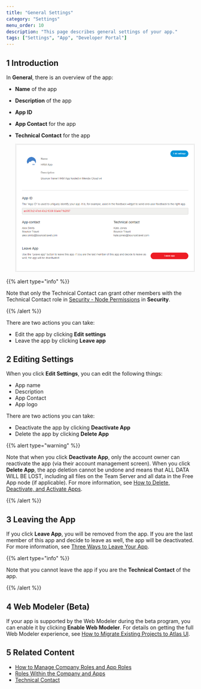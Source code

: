 ```yaml
---
title: "General Settings"
category: "Settings"
menu_order: 10
description: "This page describes general settings of your app."
tags: ["Settings", "App", "Developer Portal"]
---
```


## 1 Introduction

In **General**, there is an overview of the app:

* **Name** of the app
* **Description** of the app
* **App ID**
* **App Contact** for the app
* **Technical Contact** for the app

    ![](attachments/general.png)

{{% alert type="info" %}}

Note that only the Technical Contact can grant other members with the Technical Contact role in [Security - Node Permissions](/developerportal/settings/node-permissions) in **Security**.

{{% /alert %}}

There are two actions you can take:

* Edit the app by clicking **Edit settings**
* Leave the app by clicking **Leave app**

## 2 Editing Settings

When you click **Edit Settings**, you can edit the following things:

* App name
* Description
* App Contact
* App logo

There are two actions you can take:

* Deactivate the app by clicking **Deactivate App**
* Delete the app by clicking **Delete App**

{{% alert type="warning" %}}

Note that when you click **Deactivate App**, only the account owner can reactivate the app (via their account management screen). When you click **Delete App**, the app deletion cannot be undone and means that ALL DATA WILL BE LOST, including all files on the Team Server and all data in the Free App node (if applicable). For more information, see [How to Delete, Deactivate, and Activate Apps](/developerportal/howto/delete-apps).

{{% /alert %}}

## 3 Leaving the App

If you click **Leave App**, you will be removed from the app. If you are the last member of this app and decide to leave as well, the app will be deactivated. For more information, see [Three Ways to Leave Your App](/developerportal/general/leave-app).

{{% alert type="info" %}}

Note that you cannot leave the app if you are the **Technical Contact** of the app.

{{% /alert %}}

## 4 Web Modeler (Beta)

If your app is supported by the Web Modeler during the beta program, you can enable it by clicking **Enable Web Modeler**. For details on getting the full Web Modeler experience, see [How to Migrate Existing Projects to Atlas UI](/howto/atlasui/migrate-existing-projects-to-atlasui).

## 5 Related Content

* [How to Manage Company Roles and App Roles](/developerportal/howto/change-roles)
* [Roles Within the Company and Apps](/developerportal/general/roles)
* [Technical Contact](/developerportal/general/technical-contact)


